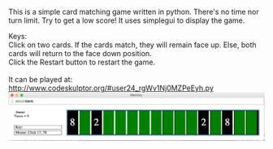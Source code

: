 This is a simple card matching game written in python.  There's no time nor turn limit.  Try to get a low score!  It uses simplegui to display the game.<br>

Keys:<br>
Click on two cards.  If the cards match, they will remain face up.  Else, both cards will return to the face down position.<br>
Click the Restart button to restart the game.<br>
<br>
It can be played at:<br>
http://www.codeskulptor.org/#user24_rgWv1Nj0MZPeEyh.py
![alt tag](https://github.com/lymanwong/Python-projects/blob/master/memory/memory_ss.png)<br>
